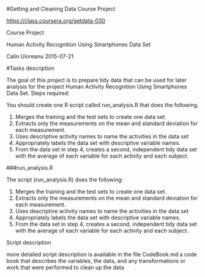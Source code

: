 #Getting and Cleaning Data Course Project

https://class.coursera.org/getdata-030

Course Project

Human Activity Recognition Using Smartphones Data Set 

Calin Uioreanu 2015-07-21

#Tasks description


The goal of this project is to prepare tidy data that can be used for later analysis for the project Human Activity Recognition Using Smartphones Data Set. Steps required: 

You should create one R script called run_analysis.R that does the following. 
1) Merges the training and the test sets to create one data set.
2) Extracts only the measurements on the mean and standard deviation for each measurement. 
3) Uses descriptive activity names to name the activities in the data set
4) Appropriately labels the data set with descriptive variable names. 
5) From the data set in step 4, creates a second, independent tidy data set with the average of each variable for each activity and each subject.

###run_analysis.R

The script (run_analysis.R) does the following:

1. Merges the training and the test sets to create one data set.
2. Extracts only the measurements on the mean and standard deviation for each measurement. 
3. Uses descriptive activity names to name the activities in the data set
4. Appropriately labels the data set with descriptive variable names. 
5. From the data set in step 4, creates a second, independent tidy data set with the average of each variable for each activity and each subject.

Script description

more detailed script description is available in the file CodeBook.md 
a code book that describes the variables, the data, and any transformations or work that were performed to clean up the data

